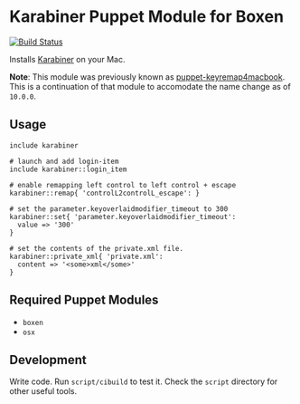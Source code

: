 # Karabiner Puppet Module for Boxen

[![Build Status](https://travis-ci.org/smh/puppet-karabiner.png?branch=master)](https://travis-ci.org/smh/puppet-karabiner)

Installs [Karabiner](http://pqrs.org/macosx/karabiner/index.html.en) on your Mac.

**Note**: This module was previously known as [puppet-keyremap4macbook](https://github.com/boxen/puppet-keyremap4macbook).
This is a continuation of that module to accomodate the name change as of `10.0.0`.

## Usage

```puppet
include karabiner

# launch and add login-item
include karabiner::login_item

# enable remapping left control to left control + escape
karabiner::remap{ 'controlL2controlL_escape': }

# set the parameter.keyoverlaidmodifier_timeout to 300
karabiner::set{ 'parameter.keyoverlaidmodifier_timeout':
  value => '300'
}

# set the contents of the private.xml file.
karabiner::private_xml{ 'private.xml':
  content => '<some>xml</some>'
}
```

## Required Puppet Modules

* `boxen`
* `osx`

## Development

Write code. Run `script/cibuild` to test it. Check the `script`
directory for other useful tools.
